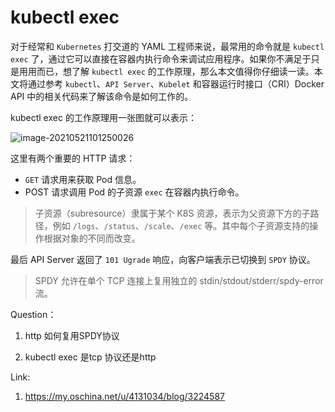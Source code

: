 # kubectl exec

对于经常和 `Kubernetes` 打交道的 YAML 工程师来说，最常用的命令就是 `kubectl exec` 了，通过它可以直接在容器内执行命令来调试应用程序。如果你不满足于只是用用而已，想了解 `kubectl exec` 的工作原理，那么本文值得你仔细读一读。本文将通过参考 `kubectl`、`API Server`、`Kubelet` 和容器运行时接口（CRI）Docker API 中的相关代码来了解该命令是如何工作的。

kubectl exec 的工作原理用一张图就可以表示：

![image-20210521101250026](https://cai-hello-1253732611.cos.ap-shanghai.myqcloud.com/share/021257.png)



这里有两个重要的 HTTP 请求：

- `GET` 请求用来获取 Pod 信息。
- POST 请求调用 Pod 的子资源 `exec` 在容器内执行命令。

> 子资源（subresource）隶属于某个 K8S 资源，表示为父资源下方的子路径，例如 `/logs`、`/status`、`/scale`、`/exec` 等。其中每个子资源支持的操作根据对象的不同而改变。

最后 API Server 返回了 `101 Ugrade` 响应，向客户端表示已切换到 `SPDY` 协议。

> SPDY 允许在单个 TCP 连接上复用独立的 stdin/stdout/stderr/spdy-error 流。









Question：

1. http 如何复用SPDY协议

2. kubectl exec 是tcp 协议还是http





Link:

1. https://my.oschina.net/u/4131034/blog/3224587